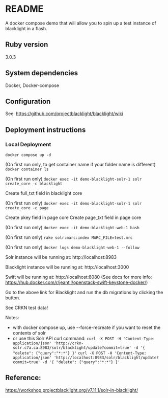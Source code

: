 # README

A docker compose demo that will allow you to spin up a test instance of blacklight in a flash.

## Ruby version
3.0.3

## System dependencies
Docker, Docker-compose

## Configuration
See: https://github.com/projectblacklight/blacklight/wiki

## Deployment instructions

### Local Deployment

`docker compose up -d`

(On first run only, to get container name if your folder name is different) `docker container ls`

(On first run only) `docker exec -it demo-blacklight-solr-1 solr create_core -c blacklight`

Create full_txt field in blacklight core

(On first run only) `docker exec -it demo-blacklight-solr-1 solr create_core -c page`

Create pkey field in page core
Create page_txt field in page core

(On first run only) `docker exec -it demo-blacklight-web-1 bash`

(On first run only)
`rake solr:marc:index MARC_FILE=test.mrc`

(On first run only) `docker logs demo-blacklight-web-1 --follow`

Solr instance will be running at:
http://localhost:8983

Blacklight instance will be running at:
http://localhost:3000

Swift will be running at:
http://localhost:8080
(See docs for more info: https://hub.docker.com/r/jeantil/openstack-swift-keystone-docker/)

Go to the above link for Blacklight and run the db migrations by clicking the button.

See CRKN test data!

Notes: 
* with docker compose up, use --force-recreate if you want to reset the contents of solr
* or use this Solr API curl command:
`curl -X POST -H 'Content-Type: application/json' 'http://crkn-solr.c7a.ca:8983/solr/blacklight/update?commit=true' -d '{ "delete": {"query":"*:*"} }'`
`curl -X POST -H 'Content-Type: application/json' 'http://localhost:8983/solr/blacklight/update?commit=true' -d '{ "delete": {"query":"*:*"} }'`

## Reference:
https://workshop.projectblacklight.org/v7.11.1/solr-in-blacklight/
